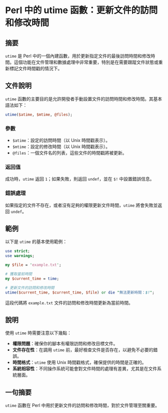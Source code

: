 <!--
Meta Description: # Perl 中的 utime 函數：更新文件的訪問和修改時間 ## 摘要 `utime` 是 Perl 中的一個內建函數，用於更新指定文件的最後訪問時間和修改時間。這個功能在文件管理和數據處理中非常重要，特別是在需要跟蹤文件狀態或重新標記文件時間戳的情況下。 ## 文件說明 `utime` 函數的...
Meta Keywords: utime, perl, unix, current_time, 更新文件的訪問和修改時間
-->

# Perl 中的 utime 函數：更新文件的訪問和修改時間

## 摘要
`utime` 是 Perl 中的一個內建函數，用於更新指定文件的最後訪問時間和修改時間。這個功能在文件管理和數據處理中非常重要，特別是在需要跟蹤文件狀態或重新標記文件時間戳的情況下。

## 文件說明
`utime` 函數的主要目的是允許開發者手動設置文件的訪問時間和修改時間。其基本語法如下：

```perl
utime($atime, $mtime, @files);
```

### 參數
- `$atime`：設定的訪問時間（以 Unix 時間戳表示）。
- `$mtime`：設定的修改時間（以 Unix 時間戳表示）。
- `@files`：一個文件名的列表，這些文件的時間戳將被更新。

### 返回值
成功時，`utime` 返回 `1`；如果失敗，則返回 `undef`，並在 `$!` 中設置錯誤信息。

### 錯誤處理
如果指定的文件不存在，或者沒有足夠的權限更新文件時間，`utime` 將會失敗並返回 `undef`。

## 範例
以下是 `utime` 的基本使用範例：

```perl
use strict;
use warnings;

my $file = 'example.txt';

# 獲取當前時間
my $current_time = time;

# 更新文件的訪問和修改時間
utime($current_time, $current_time, $file) or die "無法更新時間：$!";
```

這段代碼將 `example.txt` 文件的訪問和修改時間更新為當前時間。

## 說明
使用 `utime` 時需要注意以下幾點：

- **權限問題**：確保你的腳本有權限訪問和修改目標文件。
- **文件存在性**：在調用 `utime` 前，最好檢查文件是否存在，以避免不必要的錯誤。
- **時間格式**：`utime` 使用 Unix 時間戳格式，確保提供的時間是正確的。
- **系統相容性**：不同操作系統可能會對文件時間的處理有差異，尤其是在文件系統層面。

## 一句摘要
`utime` 函數在 Perl 中用於更新文件的訪問和修改時間，對於文件管理至關重要。